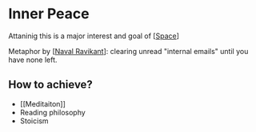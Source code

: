 # Inner Peace

Attaninig this is a major interest and goal of [[Space]]

Metaphor by [[Naval Ravikant]]: clearing unread "internal emails" until you have none left.

## How to achieve?
- [[Meditaiton]]
- Reading philosophy
- Stoicism

[//begin]: # "Autogenerated link references for markdown compatibility"
[Space]: Space "Space"
[Naval Ravikant]: naval-ravikant "Naval Ravikant"
[//end]: # "Autogenerated link references"